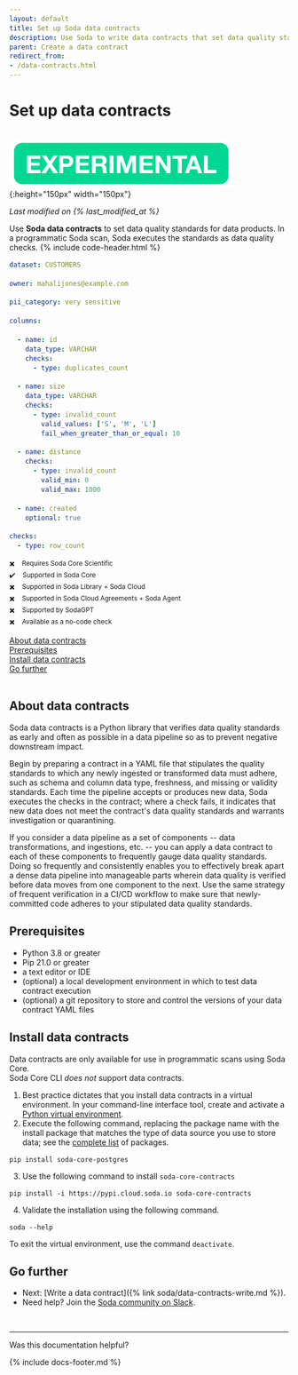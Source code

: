 ```yaml
---
layout: default
title: Set up Soda data contracts
description: Use Soda to write data contracts that set data quality standards for data products.
parent: Create a data contract
redirect_from: 
- /data-contracts.html
---
```


# Set up data contracts 
<br />![experimental](/assets/images/experimental.png){:height="150px" width="150px"} <br />
<!--Linked to UI, access Shlink-->
*Last modified on {% last_modified_at %}*

Use **Soda data contracts** to set data quality standards for data products. In a programmatic Soda scan, Soda executes the standards as data quality checks. 
{% include code-header.html %}
```yaml
dataset: CUSTOMERS

owner: mahalijones@example.com

pii_category: very sensitive

columns:

  - name: id
    data_type: VARCHAR
    checks:
      - type: duplicates_count

  - name: size
    data_type: VARCHAR
    checks:
      - type: invalid_count
        valid_values: ['S', 'M', 'L']
        fail_when_greater_than_or_equal: 10

  - name: distance
    checks:
      - type: invalid_count
        valid_min: 0
        valid_max: 1000

  - name: created
    optional: true

checks:
  - type: row_count
```
<small>✖️ &nbsp;&nbsp; Requires Soda Core Scientific</small><br />
<small>✔️ &nbsp;&nbsp; Supported in Soda Core</small><br />
<small>✖️ &nbsp;&nbsp; Supported in Soda Library + Soda Cloud</small><br />
<small>✖️ &nbsp;&nbsp; Supported in Soda Cloud Agreements + Soda Agent</small><br />
<small>✖️ &nbsp;&nbsp; Supported by SodaGPT</small><br />
<small>✖️ &nbsp;&nbsp; Available as a no-code check</small>

[About data contracts](#about-data-contracts)<br />
[Prerequisites](#prerequisites)<br />
[Install data contracts](#install-data-contracts)<br />
[Go further](#go-further)<br />
<br />

## About data contracts

Soda data contracts is a Python library that verifies data quality standards as early and often as possible in a data pipeline so as to prevent negative downstream impact.

Begin by preparing a contract in a YAML file that stipulates the quality standards to which any newly ingested or transformed data must adhere, such as schema and column data type, freshness, and missing or validity standards. Each time the pipeline accepts or produces new data, Soda executes the checks in the contract; where a check fails, it indicates that new data does not meet the contract's data quality standards and warrants investigation or quarantining. 

If you consider a data pipeline as a set of components -- data transformations, and ingestions, etc. -- you can apply a data contract to each of these components to frequently gauge data quality standards. Doing so frequently and consistently enables you to effectively break apart a dense data pipeline into manageable parts wherein data quality is verified before data moves from one component to the next. Use the same strategy of frequent verification in a CI/CD workflow to make sure that newly-committed code adheres to your stipulated data quality standards.


## Prerequisites
* Python 3.8 or greater
* Pip 21.0 or greater
* a text editor or IDE
* (optional) a local development environment in which to test data contract execution
* (optional) a git repository to store and control the versions of your data contract YAML files


## Install data contracts

Data contracts are only available for use in programmatic scans using Soda Core. <br />
Soda Core CLI *does not* support data contracts.

1. Best practice dictates that you install data contracts in a virtual environment. In your command-line interface tool, create and activate a <a  href="https://docs.python.org/3/tutorial/venv.html#creating-virtual-environments" target="_blank">Python virtual environment</a>.
2. Execute the following command, replacing the package name with the install package that matches the type of data source you use to store data; see the <a href="https://github.com/sodadata/soda-core/blob/main/docs/installation.md" target="_blank">complete list</a> of packages.
```shell
pip install soda-core-postgres
```
3. Use the following command to install `soda-core-contracts`
```shell
pip install -i https://pypi.cloud.soda.io soda-core-contracts
```
4. Validate the installation using the following command.
```shell
soda --help
```

To exit the virtual environment, use the command `deactivate`.



## Go further

* Next: [Write a data contract]({% link soda/data-contracts-write.md %}).
* Need help? Join the <a href="https://community.soda.io/slack" target="_blank"> Soda community on Slack</a>.
<br />

---

Was this documentation helpful?

<!-- LikeBtn.com BEGIN -->
<span class="likebtn-wrapper" data-theme="tick" data-i18n_like="Yes" data-ef_voting="grow" data-show_dislike_label="true" data-counter_zero_show="true" data-i18n_dislike="No"></span>
<script>(function(d,e,s){if(d.getElementById("likebtn_wjs"))return;a=d.createElement(e);m=d.getElementsByTagName(e)[0];a.async=1;a.id="likebtn_wjs";a.src=s;m.parentNode.insertBefore(a, m)})(document,"script","//w.likebtn.com/js/w/widget.js");</script>
<!-- LikeBtn.com END -->

{% include docs-footer.md %}